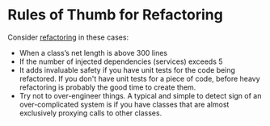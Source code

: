 # Rules of Thumb for Refactoring



Consider [refactoring](http://en.wikipedia.org/wiki/Refactoring) in these cases:

- When a class’s net length is above 300 lines
- If the number of injected dependencies (services) exceeds 5
- It adds invaluable safety if you have unit tests for the code being refactored. If you don't have unit tests for a piece of code, before heavy refactoring is probably the good time to create them.
- Try not to over-engineer things. A typical and simple to detect sign of an over-complicated system is if you have classes that are almost exclusively proxying calls to other classes.